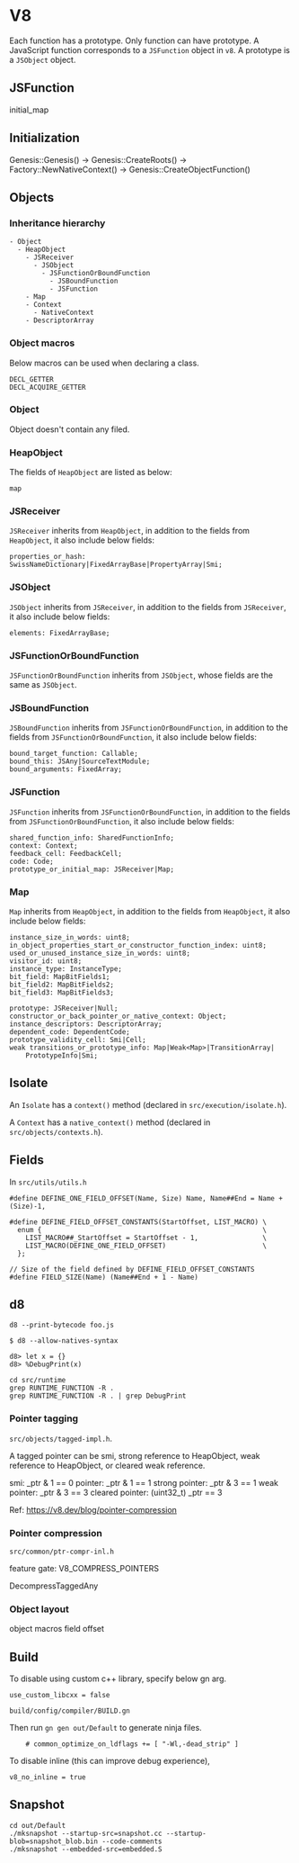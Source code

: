 # V8

Each function has a prototype. Only function can have prototype. A JavaScript
function corresponds to a `JSFunction` object in `v8`. A prototype is a
`JSObject` object.

## JSFunction

initial_map

## Initialization

Genesis::Genesis()
  -> Genesis::CreateRoots()
      -> Factory::NewNativeContext()
  -> Genesis::CreateObjectFunction()

## Objects

### Inheritance hierarchy

```
- Object
  - HeapObject
    - JSReceiver
      - JSObject
        - JSFunctionOrBoundFunction
          - JSBoundFunction
          - JSFunction
    - Map
    - Context
      - NativeContext
    - DescriptorArray
```

### Object macros

Below macros can be used when declaring a class.

```
DECL_GETTER
DECL_ACQUIRE_GETTER
```

### Object

Object doesn't contain any filed.

### HeapObject

The fields of `HeapObject` are listed as below:

```
map
```

### JSReceiver

`JSReceiver` inherits from `HeapObject`, in addition to the fields from `HeapObject`,
it also include below fields:

```
properties_or_hash: SwissNameDictionary|FixedArrayBase|PropertyArray|Smi;
```

### JSObject

`JSObject` inherits from `JSReceiver`, in addition to the fields from `JSReceiver`,
it also include below fields:

```
elements: FixedArrayBase;
```

### JSFunctionOrBoundFunction

`JSFunctionOrBoundFunction` inherits from `JSObject`, whose fields are the same
as `JSObject`.

### JSBoundFunction

`JSBoundFunction` inherits from `JSFunctionOrBoundFunction`, in addition to the
fields from `JSFunctionOrBoundFunction`, it also include below fields:

```
bound_target_function: Callable;
bound_this: JSAny|SourceTextModule;
bound_arguments: FixedArray;
```

### JSFunction

`JSFunction` inherits from `JSFunctionOrBoundFunction`, in addition to the
fields from `JSFunctionOrBoundFunction`, it also include below fields:

```
shared_function_info: SharedFunctionInfo;
context: Context;
feedback_cell: FeedbackCell;
code: Code;
prototype_or_initial_map: JSReceiver|Map;
```

### Map

`Map` inherits from `HeapObject`, in addition to the fields from `HeapObject`,
it also include below fields:

```
instance_size_in_words: uint8;
in_object_properties_start_or_constructor_function_index: uint8;
used_or_unused_instance_size_in_words: uint8;
visitor_id: uint8;
instance_type: InstanceType;
bit_field: MapBitFields1;
bit_field2: MapBitFields2;
bit_field3: MapBitFields3;

prototype: JSReceiver|Null;
constructor_or_back_pointer_or_native_context: Object;
instance_descriptors: DescriptorArray;
dependent_code: DependentCode;
prototype_validity_cell: Smi|Cell;
weak transitions_or_prototype_info: Map|Weak<Map>|TransitionArray|
    PrototypeInfo|Smi;
```

## Isolate

An `Isolate` has a `context()` method (declared in `src/execution/isolate.h`).

A `Context` has a `native_context()` method (declared in `src/objects/contexts.h`).

## Fields

In `src/utils/utils.h`

```
#define DEFINE_ONE_FIELD_OFFSET(Name, Size) Name, Name##End = Name + (Size)-1,

#define DEFINE_FIELD_OFFSET_CONSTANTS(StartOffset, LIST_MACRO) \
  enum {                                                       \
    LIST_MACRO##_StartOffset = StartOffset - 1,                \
    LIST_MACRO(DEFINE_ONE_FIELD_OFFSET)                        \
  };

// Size of the field defined by DEFINE_FIELD_OFFSET_CONSTANTS
#define FIELD_SIZE(Name) (Name##End + 1 - Name)
```

## d8

```
d8 --print-bytecode foo.js
```

```
$ d8 --allow-natives-syntax

d8> let x = {}
d8> %DebugPrint(x)
```

```
cd src/runtime
grep RUNTIME_FUNCTION -R .
grep RUNTIME_FUNCTION -R . | grep DebugPrint
```

### Pointer tagging

`src/objects/tagged-impl.h`.

A tagged pointer can be smi, strong reference to HeapObject, weak reference to
HeapObject, or cleared weak reference.

smi: _ptr & 1 == 0
pointer: _ptr & 1 == 1
strong pointer: _ptr & 3 == 1
weak pointer: _ptr & 3 == 3
cleared pointer: (uint32_t) _ptr == 3

Ref: https://v8.dev/blog/pointer-compression

### Pointer compression

`src/common/ptr-compr-inl.h`

feature gate: V8_COMPRESS_POINTERS

DecompressTaggedAny

### Object layout

object macros
field offset

## Build

To disable using custom c++ library, specify below gn arg.

```
use_custom_libcxx = false
```

`build/config/compiler/BUILD.gn`

Then run `gn gen out/Default` to generate ninja files.

```
    # common_optimize_on_ldflags += [ "-Wl,-dead_strip" ]
```

To disable inline (this can improve debug experience),

```
v8_no_inline = true
```

## Snapshot

```
cd out/Default
./mksnapshot --startup-src=snapshot.cc --startup-blob=snapshot_blob.bin --code-comments
./mksnapshot --embedded-src=embedded.S
```
